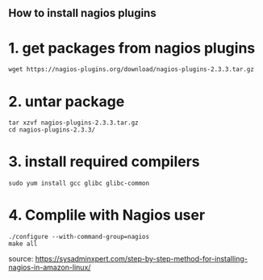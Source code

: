 ## How to install nagios plugins

# 1. get packages from nagios plugins
```
wget https://nagios-plugins.org/download/nagios-plugins-2.3.3.tar.gz
```
# 2. untar package

```
tar xzvf nagios-plugins-2.3.3.tar.gz
cd nagios-plugins-2.3.3/
```

# 3. install required compilers

```
sudo yum install gcc glibc glibc-common
```

# 4. Complile with Nagios user

```
./configure --with-command-group=nagios
make all
```

source: https://sysadminxpert.com/step-by-step-method-for-installing-nagios-in-amazon-linux/